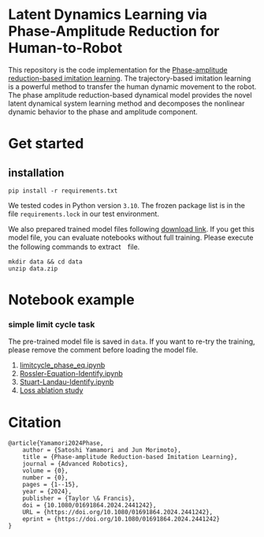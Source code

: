 # Latent Dynamics Learning via Phase-Amplitude Reduction for Human-to-Robot    
This repository is the code implementation for the [Phase-amplitude reduction-based imitation learning](https://doi.org/10.1080/01691864.2024.2441242).
The trajectory-based imitation learning is a powerful method to transfer the human dynamic movement to the robot.
The phase amplitude reduction-based dynamical model provides the novel latent dynamical system learning method and decomposes the nonlinear dynamic behavior to the phase and amplitude component.

# Get started
## installation 

```
pip install -r requirements.txt
```
We tested codes in Python version `3.10`.
The frozen package list is in the file `requirements.lock` in our test environment.

We also prepared trained model files following [download link](https://drive.google.com/file/d/1ZEK94ZaQxnI86ZCczyJrsr_0kOy7e_wm/view?usp=drive_link).
If you get this model file, you can evaluate notebooks without full training.
Please execute the following commands to extract　file.
```
mkdir data && cd data
unzip data.zip
```

# Notebook example 
### simple limit cycle task
The pre-trained model file is saved in `data`.
If you want to re-try the training, please remove the comment before loading the model file.

1. [limitcycle_phase_eq.ipynb](notebooks/limitcycle_phase_eq.ipynb)
1. [Rossler-Equation-Identify.ipynb](notebooks/Rossler-Equation-Identify.ipynb)
1. [Stuart-Landau-Identify.ipynb](notebooks/Stuart-Landau-Identify.ipynb)
1. [Loss ablation study](notebooks/loss_ablation_result.ipynb)

# Citation
```
@article{Yamamori2024Phase,
    author = {Satoshi Yamamori and Jun Morimoto},
    title = {Phase-amplitude Reduction-based Imitation Learning},
    journal = {Advanced Robotics},
    volume = {0},
    number = {0},
    pages = {1--15},
    year = {2024},
    publisher = {Taylor \& Francis},
    doi = {10.1080/01691864.2024.2441242},
    URL = {https://doi.org/10.1080/01691864.2024.2441242},
    eprint = {https://doi.org/10.1080/01691864.2024.2441242}
}
```
